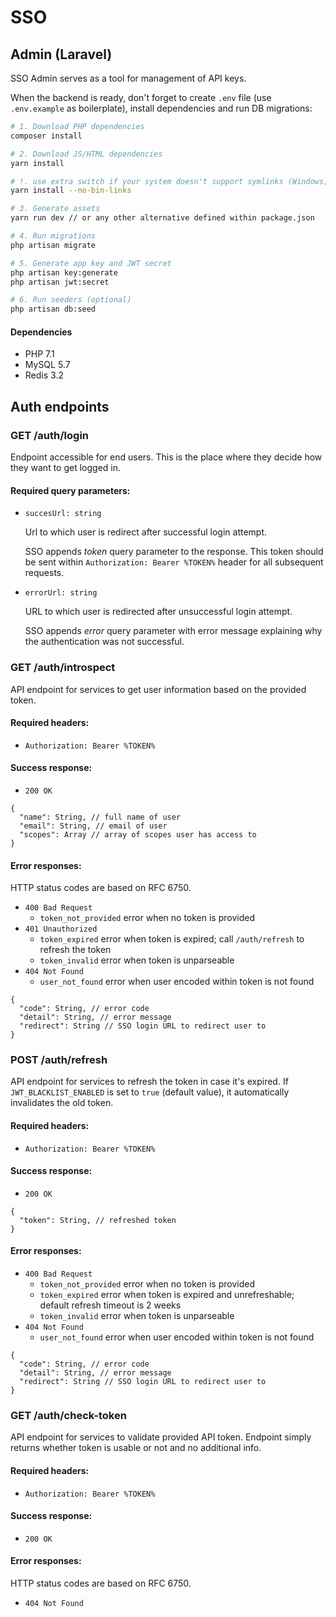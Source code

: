 # SSO

## Admin (Laravel)

SSO Admin serves as a tool for management of API keys.

When the backend is ready, don't forget to create `.env` file (use `.env.example` as boilerplate), install dependencies and run DB migrations:

```bash
# 1. Download PHP dependencies
composer install

# 2. Download JS/HTML dependencies
yarn install

# !. use extra switch if your system doesn't support symlinks (Windows; can be enabled)
yarn install --no-bin-links

# 3. Generate assets
yarn run dev // or any other alternative defined within package.json

# 4. Run migrations
php artisan migrate

# 5. Generate app key and JWT secret
php artisan key:generate
php artisan jwt:secret

# 6. Run seeders (optional)
php artisan db:seed

```

#### Dependencies

- PHP 7.1
- MySQL 5.7
- Redis 3.2

## Auth endpoints

### GET /auth/login

Endpoint accessible for end users. This is the place where they decide how they want to
get logged in.

#### Required query parameters:

* `succesUrl: string`
  
  Url to which user is redirect after successful login attempt.
  
  SSO appends *token* query parameter to the response. This token should be sent within
  `Authorization: Bearer %TOKEN%` header for all subsequent requests.
  
* `errorUrl: string`

  URL to which user is redirected after unsuccessful login attempt.
  
  SSO appends *error* query parameter with error message explaining why the authentication
  was not successful.
  
### GET /auth/introspect

API endpoint for services to get user information based on the provided token.
  
#### Required headers:
  
* `Authorization: Bearer %TOKEN%`

#### Success response:

* `200 OK`
```
{
  "name": String, // full name of user
  "email": String, // email of user
  "scopes": Array // array of scopes user has access to
}
```

#### Error responses:

HTTP status codes are based on RFC 6750.

* `400 Bad Request`
  * `token_not_provided` error when no token is provided
* `401 Unauthorized`
  * `token_expired` error when token is expired; call `/auth/refresh` to refresh the token 
  * `token_invalid` error when token is unparseable
* `404 Not Found`
  * `user_not_found` error when user encoded within token is not found
  
```
{
  "code": String, // error code
  "detail": String, // error message
  "redirect": String // SSO login URL to redirect user to
}
```
  
### POST /auth/refresh

API endpoint for services to refresh the token in case it's expired. If `JWT_BLACKLIST_ENABLED`
is set to `true` (default value), it automatically invalidates the old token.

#### Required headers:
  
* `Authorization: Bearer %TOKEN%`

#### Success response:

* `200 OK`
```
{
  "token": String, // refreshed token
}
```

#### Error responses:

* `400 Bad Request`
  * `token_not_provided` error when no token is provided 
  * `token_expired` error when token is expired and unrefreshable; default refresh timeout is 2 weeks
  * `token_invalid` error when token is unparseable
* `404 Not Found`
  * `user_not_found` error when user encoded within token is not found

```
{
  "code": String, // error code
  "detail": String, // error message
  "redirect": String // SSO login URL to redirect user to
}
```

### GET /auth/check-token

API endpoint for services to validate provided API token. Endpoint simply returns whether token
is usable or not and no additional info.
  
#### Required headers:
  
* `Authorization: Bearer %TOKEN%`

#### Success response:

* `200 OK`

#### Error responses:

HTTP status codes are based on RFC 6750.

* `404 Not Found`

